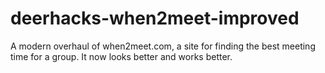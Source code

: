 # deerhacks-when2meet-improved
A modern overhaul of when2meet.com, a site for finding the best meeting time for a group. It now looks better and works better.
